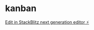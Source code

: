 # kanban

[Edit in StackBlitz next generation editor ⚡️](https://stackblitz.com/~/github.com/Dan-code7ca/kanban)